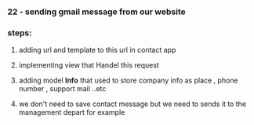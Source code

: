 

### 22  - sending gmail message from our website

### steps:
1. adding url and template to this url in contact app

2. implementing view that Handel this request

3. adding model **Info** that used to store company info as place , phone number , support mail ..etc

4. we don't need to save contact message but we need to sends it to the management depart for example
